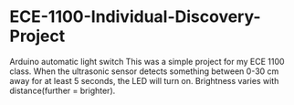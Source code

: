 # ECE-1100-Individual-Discovery-Project
Arduino automatic light switch
This was a simple project for my ECE 1100 class.
When the ultrasonic sensor detects something between 0-30 cm away for at least 5 seconds, the LED will turn on.
Brightness varies with distance(further = brighter).
